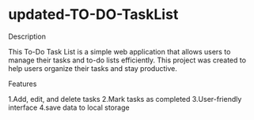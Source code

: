 # updated-TO-DO-TaskList
Description

This To-Do Task List is a simple web application that allows users to manage their tasks and to-do lists efficiently. This project was created to help users organize their tasks and stay productive.

Features

1.Add, edit, and delete tasks
2.Mark tasks as completed
3.User-friendly interface
4.save data to local storage
